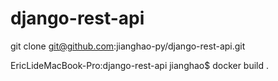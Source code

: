 # django-rest-api

git clone git@github.com:jianghao-py/django-rest-api.git

EricLideMacBook-Pro:django-rest-api jianghao$ docker build .
